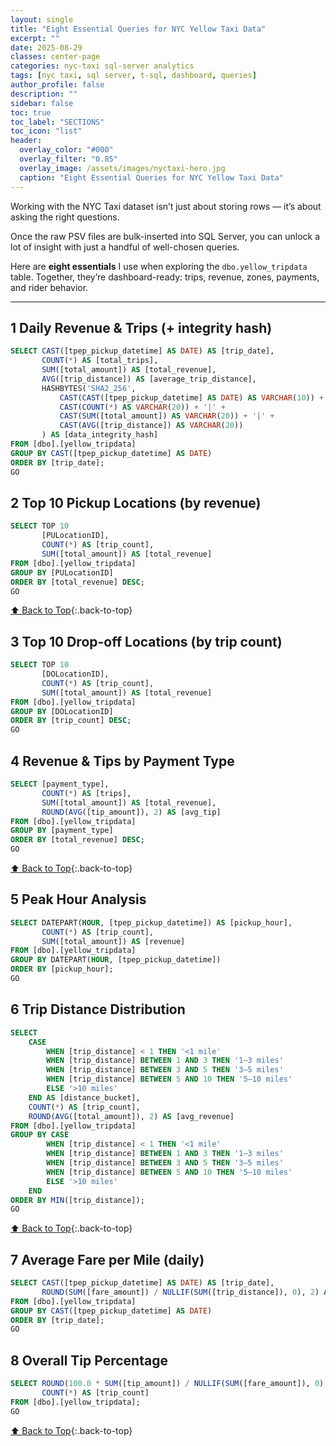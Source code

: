 ```yaml
---
layout: single
title: "Eight Essential Queries for NYC Yellow Taxi Data"
excerpt: ""
date: 2025-08-29
classes: center-page
categories: nyc-taxi sql-server analytics
tags: [nyc taxi, sql server, t-sql, dashboard, queries]
author_profile: false
description: ""
sidebar: false
toc: true
toc_label: "SECTIONS"
toc_icon: "list"
header:
  overlay_color: "#000"
  overlay_filter: "0.85"
  overlay_image: /assets/images/nyctaxi-hero.jpg
  caption: "Eight Essential Queries for NYC Yellow Taxi Data"
---
```


<a id="toc" class="visually-hidden"></a>

Working with the NYC Taxi dataset isn’t just about storing rows — it’s about asking the right questions.

Once the raw PSV files are bulk-inserted into SQL Server, you can unlock a lot of insight with just a handful of well-chosen queries.

Here are **eight essentials** I use when exploring the `dbo.yellow_tripdata` table. Together, they’re dashboard-ready: trips, revenue, zones, payments, and rider behavior.

---

## 1 Daily Revenue & Trips (+ integrity hash)
```sql
SELECT CAST([tpep_pickup_datetime] AS DATE) AS [trip_date],
       COUNT(*) AS [total_trips],
       SUM([total_amount]) AS [total_revenue],
       AVG([trip_distance]) AS [average_trip_distance],
       HASHBYTES('SHA2_256', 
           CAST(CAST([tpep_pickup_datetime] AS DATE) AS VARCHAR(10)) + '|' +
           CAST(COUNT(*) AS VARCHAR(20)) + '|' +
           CAST(SUM([total_amount]) AS VARCHAR(20)) + '|' +
           CAST(AVG([trip_distance]) AS VARCHAR(20))
       ) AS [data_integrity_hash]
FROM [dbo].[yellow_tripdata]
GROUP BY CAST([tpep_pickup_datetime] AS DATE)
ORDER BY [trip_date];
GO
```
## 2 Top 10 Pickup Locations (by revenue)
```sql
SELECT TOP 10
       [PULocationID],
       COUNT(*) AS [trip_count],
       SUM([total_amount]) AS [total_revenue]
FROM [dbo].[yellow_tripdata]
GROUP BY [PULocationID]
ORDER BY [total_revenue] DESC;
GO
```
[⬆ Back to Top](#toc){:.back-to-top}
## 3 Top 10 Drop-off Locations (by trip count)
```sql
SELECT TOP 10
       [DOLocationID],
       COUNT(*) AS [trip_count],
       SUM([total_amount]) AS [total_revenue]
FROM [dbo].[yellow_tripdata]
GROUP BY [DOLocationID]
ORDER BY [trip_count] DESC;
GO
```
## 4 Revenue & Tips by Payment Type
```sql
SELECT [payment_type],
       COUNT(*) AS [trips],
       SUM([total_amount]) AS [total_revenue],
       ROUND(AVG([tip_amount]), 2) AS [avg_tip]
FROM [dbo].[yellow_tripdata]
GROUP BY [payment_type]
ORDER BY [total_revenue] DESC;
GO
```
[⬆ Back to Top](#toc){:.back-to-top}
## 5 Peak Hour Analysis
```sql
SELECT DATEPART(HOUR, [tpep_pickup_datetime]) AS [pickup_hour],
       COUNT(*) AS [trip_count],
       SUM([total_amount]) AS [revenue]
FROM [dbo].[yellow_tripdata]
GROUP BY DATEPART(HOUR, [tpep_pickup_datetime])
ORDER BY [pickup_hour];
GO
```
## 6 Trip Distance Distribution
```sql
SELECT
    CASE
        WHEN [trip_distance] < 1 THEN '<1 mile'
        WHEN [trip_distance] BETWEEN 1 AND 3 THEN '1–3 miles'
        WHEN [trip_distance] BETWEEN 3 AND 5 THEN '3–5 miles'
        WHEN [trip_distance] BETWEEN 5 AND 10 THEN '5–10 miles'
        ELSE '>10 miles'
    END AS [distance_bucket],
    COUNT(*) AS [trip_count],
    ROUND(AVG([total_amount]), 2) AS [avg_revenue]
FROM [dbo].[yellow_tripdata]
GROUP BY CASE
        WHEN [trip_distance] < 1 THEN '<1 mile'
        WHEN [trip_distance] BETWEEN 1 AND 3 THEN '1–3 miles'
        WHEN [trip_distance] BETWEEN 3 AND 5 THEN '3–5 miles'
        WHEN [trip_distance] BETWEEN 5 AND 10 THEN '5–10 miles'
        ELSE '>10 miles'
    END
ORDER BY MIN([trip_distance]);
GO
```
[⬆ Back to Top](#toc){:.back-to-top}
## 7 Average Fare per Mile (daily)
```sql
SELECT CAST([tpep_pickup_datetime] AS DATE) AS [trip_date],
       ROUND(SUM([fare_amount]) / NULLIF(SUM([trip_distance]), 0), 2) AS [avg_fare_per_mile]
FROM [dbo].[yellow_tripdata]
GROUP BY CAST([tpep_pickup_datetime] AS DATE)
ORDER BY [trip_date];
GO
```
## 8 Overall Tip Percentage
```sql
SELECT ROUND(100.0 * SUM([tip_amount]) / NULLIF(SUM([fare_amount]), 0), 2) AS [tip_percent],
       COUNT(*) AS [trip_count]
FROM [dbo].[yellow_tripdata];
GO
```
[⬆ Back to Top](#toc){:.back-to-top}
